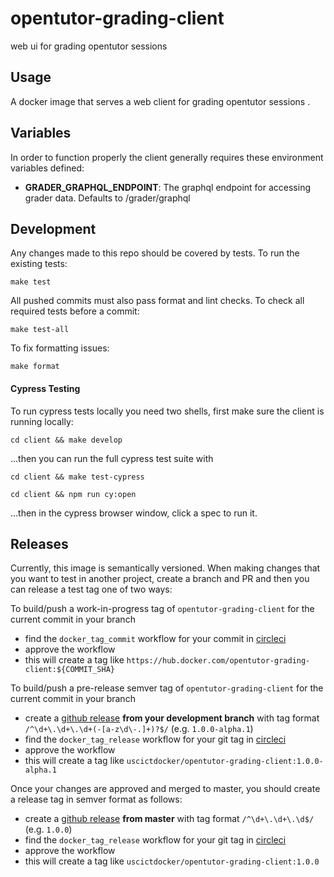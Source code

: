 # opentutor-grading-client
web ui for grading opentutor sessions


Usage
-----

A docker image that serves a web client for grading opentutor sessions .


Variables
---------

In order to function properly the client generally requires these environment variables defined:

- **GRADER_GRAPHQL_ENDPOINT**: The graphql endpoint for accessing grader data. Defaults to /grader/graphql


Development
-----------

Any changes made to this repo should be covered by tests. To run the existing tests:

```
make test
```

All pushed commits must also pass format and lint checks. To check all required tests before a commit:

```
make test-all
```

To fix formatting issues:

```
make format
```

#### Cypress Testing

To run cypress tests locally you need two shells, first make sure the client is running locally:

```
cd client && make develop
```

...then you can run the full cypress test suite with

```
cd client && make test-cypress
```

```
cd client && npm run cy:open
```

...then in the cypress browser window, click a spec to run it.


Releases
--------

Currently, this image is semantically versioned. When making changes that you want to test in another project, create a branch and PR and then you can release a test tag one of two ways:

To build/push a work-in-progress tag of `opentutor-grading-client` for the current commit in your branch

- find the `docker_tag_commit` workflow for your commit in [circleci](https://circleci.com/gh/ICTLearningSciences/workflows/opentutor-grading-client)
- approve the workflow
- this will create a tag like `https://hub.docker.com/opentutor-grading-client:${COMMIT_SHA}`

To build/push a pre-release semver tag of `opentutor-grading-client` for the current commit in your branch

- create a [github release](https://github.com/ICTLearningSciences/opentutor-grading-client/releases/new) **from your development branch** with tag format `/^\d+\.\d+\.\d+(-[a-z\d\-.]+)?$/` (e.g. `1.0.0-alpha.1`)
- find the `docker_tag_release` workflow for your git tag in [circleci](https://circleci.com/gh/ICTLearningSciences/workflows/opentutor-grading-client)
- approve the workflow
- this will create a tag like `uscictdocker/opentutor-grading-client:1.0.0-alpha.1`



Once your changes are approved and merged to master, you should create a release tag in semver format as follows:

- create a [github release](https://github.com/ICTLearningSciences/opentutor-grading-client/releases/new) **from master** with tag format `/^\d+\.\d+\.\d$/` (e.g. `1.0.0`)
- find the `docker_tag_release` workflow for your git tag in [circleci](https://circleci.com/gh/ICTLearningSciences/workflows/opentutor-grading-client)
- approve the workflow
- this will create a tag like `uscictdocker/opentutor-grading-client:1.0.0`
